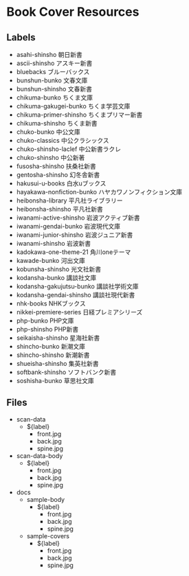 # Book Cover Resources

## Labels

- asahi-shinsho 朝日新書
- ascii-shinsho アスキー新書
- bluebacks ブルーバックス
- bunshun-bunko 文春文庫
- bunshun-shinsho 文春新書
- chikuma-bunko ちくま文庫
- chikuma-gakugei-bunko ちくま学芸文庫
- chikuma-primer-shinsho ちくまプリマー新書
- chikuma-shinsho ちくま新書
- chuko-bunko 中公文庫
- chuko-classics 中公クラシックス
- chuko-shinsho-laclef 中公新書ラクレ
- chuko-shinsho 中公新著
- fusosha-shinsho 扶桑社新書
- gentosha-shinsho 幻冬舎新書
- hakusui-u-books 白水uブックス
- hayakawa-nonfiction-bunko ハヤカワノンフィクション文庫
- heibonsha-library 平凡社ライブラリー
- heibonsha-shinsho 平凡社新書
- iwanami-active-shinsho 岩波アクティブ新書
- iwanami-gendai-bunko 岩波現代文庫
- iwanami-junior-shinsho 岩波ジュニア新書
- iwanami-shinsho 岩波新書
- kadokawa-one-theme-21 角川oneテーマ
- kawade-bunko 河出文庫
- kobunsha-shinsho 光文社新書
- kodansha-bunko 講談社文庫
- kodansha-gakujutsu-bunko 講談社学術文庫
- kodansha-gendai-shinsho 講談社現代新書
- nhk-books NHKブックス
- nikkei-premiere-series 日経プレミアシリーズ
- php-bunko PHP文庫
- php-shinsho PHP新書
- seikaisha-shinsho 星海社新書
- shincho-bunko 新潮文庫
- shincho-shinsho 新潮新書
- shueisha-shinsho 集英社新書
- softbank-shinsho ソフトバンク新書
- soshisha-bunko 草思社文庫

## Files

- scan-data
  - ${label}
    - front.jpg
    - back.jpg
    - spine.jpg
- scan-data-body
  - ${label}
    - front.jpg
    - back.jpg
    - spine.jpg
- docs
  - sample-body
    - ${label}
      - front.jpg
      - back.jpg
      - spine.jpg
  - sample-covers
    - ${label}
      - front.jpg
      - back.jpg
      - spine.jpg
